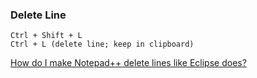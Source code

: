 ### Delete Line
```
Ctrl + Shift + L
Ctrl + L (delete line; keep in clipboard)
```
[How do I make Notepad++ delete lines like Eclipse does?](https://superuser.com/a/258389)
